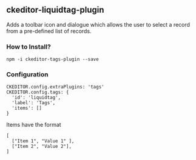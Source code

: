 ## ckeditor-liquidtag-plugin  

Adds a toolbar icon and dialogue which allows the user to select a record from a pre-defined list of records.

### How to Install?

```npm -i ckeditor-tags-plugin --save```


### Configuration

```
CKEDITOR.config.extraPlugins: 'tags'
CKEDITOR.config.tags: {
  'id': 'liquidtag',
  'label': 'Tags',
  'items': []
}
```

Items have the format

```
[
  ["Item 1", "Value 1" ],
  ["Item 2", "Value 2"],
]
```
